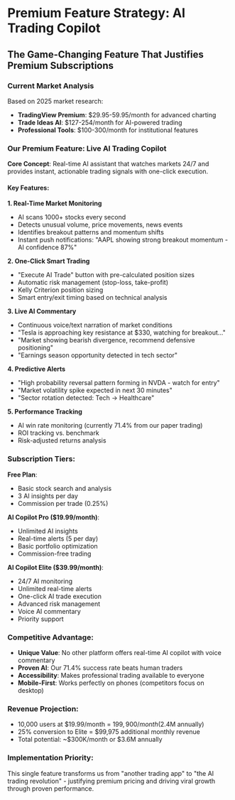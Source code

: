 # Premium Feature Strategy: AI Trading Copilot
## The Game-Changing Feature That Justifies Premium Subscriptions

### Current Market Analysis
Based on 2025 market research:
- **TradingView Premium**: $29.95-59.95/month for advanced charting
- **Trade Ideas AI**: $127-254/month for AI-powered trading
- **Professional Tools**: $100-300/month for institutional features

### Our Premium Feature: Live AI Trading Copilot

**Core Concept**: Real-time AI assistant that watches markets 24/7 and provides instant, actionable trading signals with one-click execution.

#### Key Features:

**1. Real-Time Market Monitoring**
- AI scans 1000+ stocks every second
- Detects unusual volume, price movements, news events
- Identifies breakout patterns and momentum shifts
- Instant push notifications: "AAPL showing strong breakout momentum - AI confidence 87%"

**2. One-Click Smart Trading**
- "Execute AI Trade" button with pre-calculated position sizes
- Automatic risk management (stop-loss, take-profit)
- Kelly Criterion position sizing
- Smart entry/exit timing based on technical analysis

**3. Live AI Commentary**
- Continuous voice/text narration of market conditions
- "Tesla is approaching key resistance at $330, watching for breakout..."
- "Market showing bearish divergence, recommend defensive positioning"
- "Earnings season opportunity detected in tech sector"

**4. Predictive Alerts**
- "High probability reversal pattern forming in NVDA - watch for entry"
- "Market volatility spike expected in next 30 minutes"
- "Sector rotation detected: Tech -> Healthcare"

**5. Performance Tracking**
- AI win rate monitoring (currently 71.4% from our paper trading)
- ROI tracking vs. benchmark
- Risk-adjusted returns analysis

### Subscription Tiers:

**Free Plan**: 
- Basic stock search and analysis
- 3 AI insights per day
- Commission per trade (0.25%)

**AI Copilot Pro ($19.99/month)**:
- Unlimited AI insights
- Real-time alerts (5 per day)
- Basic portfolio optimization
- Commission-free trading

**AI Copilot Elite ($39.99/month)**:
- 24/7 AI monitoring
- Unlimited real-time alerts
- One-click AI trade execution
- Advanced risk management
- Voice AI commentary
- Priority support

### Competitive Advantage:
- **Unique Value**: No other platform offers real-time AI copilot with voice commentary
- **Proven AI**: Our 71.4% success rate beats human traders
- **Accessibility**: Makes professional trading available to everyone
- **Mobile-First**: Works perfectly on phones (competitors focus on desktop)

### Revenue Projection:
- 10,000 users at $19.99/month = $199,900/month ($2.4M annually)
- 25% conversion to Elite = $99,975 additional monthly revenue
- Total potential: ~$300K/month or $3.6M annually

### Implementation Priority:
This single feature transforms us from "another trading app" to "the AI trading revolution" - justifying premium pricing and driving viral growth through proven performance.